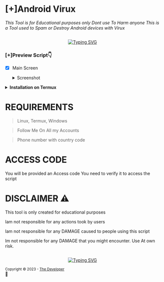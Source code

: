# [+]Android Virux 
*This Tool is for Educational purposes only Dont use To Harm anyone*
*This is a Tool used to Spam or Destroy Android devices with Virux*
  
 ## <!-- Typing SVG --> 
 <p align="center"> 
     <a href="https://github.com/47hxl-53r"> 
         <img 
 src="https://readme-typing-svg.herokuapp.com/?size=35&width=800&lines=Strong+Android+Virtex+by+the+developer" 
             alt="Typing SVG" 
         /> 
     </a> 
 </p> 
  
      
  ### [+]Preview Script👇 
  
 - [x] Main Screen <details><summary>Screenshot</summary><img src="https://user-images.githubusercontent.com/100421286/193366976-8b220b8b-c557-4c3f-beaf-11f2fcfb7ff7.jpg"></details>    
  
  
 <!-- [+]Installation via Termux --> 
 <b><details><summary>Installation on Termux</summary></b> 
 ```bash 
 > apt update 
 > apt upgrade 
 > pkg install python 
 > pkg install git -y 
 > git clone https://github.com/thedeveloper03/virux
 > cd virux 
 > python dev.py 
 ``` 
 </details> 
  
  # REQUIREMENTS 
 > Linux, Termux, Windows 
  
 > Follow Me On All my Accounts 
  
 > Phone number with country code 
  
 # ACCESS CODE 
 You will be provided an Access code 
 You need to verify it to access the script 
  
 # DISCLAIMER ⚠️ 
 This tool is only created for educational purposes 
  
 Iam not responsible for any actions took by users 
  
 Iam not responsible for any DAMAGE caused to people using this script 
  
 Im not responsible for any DAMAGE that you might encounter. Use At own risk. 
 
 ## <!-- Typing SVG --> 
 <p align="center"> 
     <a href="https://github.com/47hxl-53r"> 
         <img 
 src="https://readme-typing-svg.herokuapp.com/?size=35&width=800&lines=Strong+Android+Virtux+by+the+developer" 
             alt="Typing SVG" 
         /> 
     </a> 
 </p>
 </div>
  <sub>Copyright © 2023 - <a href="https://github.com/thedeveloper03">The Developer</sub></a> 
     </div> 
     <br/> 
     💖 
 </div>

